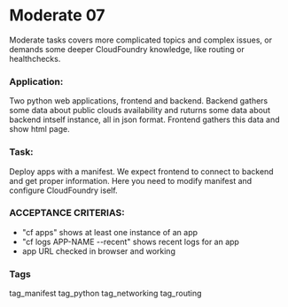 # Moderate 07
Moderate tasks covers more complicated topics and complex issues,
or demands some deeper  CloudFoundry  knowledge, like routing or
healthchecks.

### Application:
Two python web applications, frontend and backend. Backend gathers some data
about public clouds availability and ruturns some data about backend intself 
instance, all in json format. Frontend gathers this data and show html page. 

### Task:
Deploy apps with a manifest. We expect frontend to connect to backend and get
proper information. Here you need to modify manifest and configure CloudFoundry iself.

### ACCEPTANCE CRITERIAS:
- "cf apps" shows at least one instance of an app
- "cf logs APP-NAME --recent" shows recent logs for an app
- app URL checked in browser and working

### Tags
tag_manifest tag_python tag_networking tag_routing
